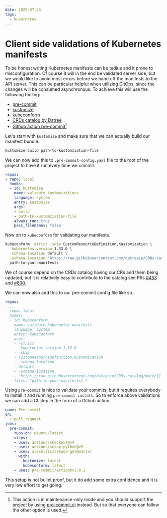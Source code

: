 ```yaml
---
date: 2025-07-23
tags:
  - kubernetes
---
```


# Client side validations of Kubernetes manifests

To be honest writing Kubernetes manifests can be tedius and it prone to misconfiguration. Of course it will in the end be validated server side, but we would like to avoid most errors before we hand off the manifests to the API server. This can be particular helpful when utilizing GitOps, since the changes will be consumed asynchronous. To achieve this will use the following tooling:


* [pre-commit](https://pre-commit.com/)
* [kustomize](https://kustomize.io/)
* [kubeconform](https://github.com/yannh/kubeconform)
* [CRDs catalog by Datree](https://github.com/datreeio/CRDs-catalog)
* [Github action pre-commit](https://github.com/pre-commit/action)[^1]

Let's start with `kustomize` and make sure that we can actually build our manifest bundle.

```bash
kustomize build path-to-kustomziation-file
```

We can now add this to `.pre-commit-config.yaml` file to the root of the project to have it run every time we commit.

```yaml
repos:
- repo: local
  hooks:
  - id: kustomize
    name: validate kustmoizations
    language: system
    entry: kustomize
    args:
    - build
    - path-to-kustomziation-file
    always_run: true
    pass_filenames: false
```

Now on to `kubeconform` for validating our manifests.

```bash
kubeconform -strict -skip CustomResourceDefinition,Kustomization \
  -kubernetes-version 1.33.0 \
  -schema-location default \
  -schema-location 'https://raw.githubusercontent.com/datreeio/CRDs-catalog/main/{{.Group}}/{{.ResourceKind}}_{{.ResourceAPIVersion}}.json' \
  path-to-your-manifests
```

We of course depend on the CRDs catalog having our CRs and them being updated, but it is relatively easy to contribute to the catalog see PRs [#453](https://github.com/datreeio/CRDs-catalog/pull/453) and [#600](https://github.com/datreeio/CRDs-catalog/pull/600).

We can now also add this to our pre-commit config file like so.

```yaml
repos:
...
- repo: local
  hooks:
  - id: kubeconform
    name: validate kubernetes manifests
    language: system
    entry: kubeconform
    args:
    - -strict
    - -kubernetes-version 1.33.0
    - -skip
    - CustomResourceDefinition,Kustomization
    - -schema-location
    - default
    - -schema-location
    - 'https://raw.githubusercontent.com/datreeio/CRDs-catalog/main/{{.Group}}/{{.ResourceKind}}_{{.ResourceAPIVersion}}.json'
    files: ^path-to-your-manifests/.*
```

Using `pre-commit` is nice to validate your commits, but it requires everybody to install it and running `pre-commit install`. So to enforce above validations we can add a CI step in the form of a Github action.


```yaml
name: Pre-commit
on:
  - pull_request
jobs:
  pre-commit:
    runs-on: ubuntu-latest
    steps:
    - uses: actions/checkout@v4
    - uses: actions/setup-python@v5
    - uses: alexellis/arkade-get@master
      with:
        kustomize: latest
        kubeconform: latest
    - uses: pre-commit/action@v3.0.1
```

This setup is not bullet proof, but it do add some extra confidence and it is very low effort to get going.

[^1]: This action is in maintenance-only mode and you should support the project by using [pre-commit.ci](https://pre-commit.ci/) instead. But so that everyone can follow the other option is used.
